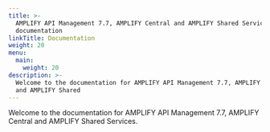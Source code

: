 ```yaml
---
title: >-
  AMPLIFY API Management 7.7, AMPLIFY Central and AMPLIFY Shared Services
  documentation
linkTitle: Documentation
weight: 20
menu:
  main:
    weight: 20
description: >-
  Welcome to the documentation for AMPLIFY API Management 7.7, AMPLIFY Central
  and AMPLIFY Shared
---
```

Welcome to the documentation for AMPLIFY API Management 7.7, AMPLIFY Central and AMPLIFY Shared Services.